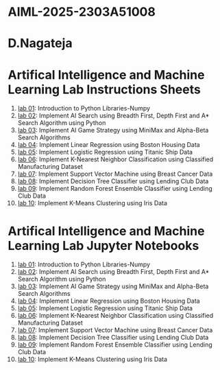 # AIML-2025-2303A51008
# D.Nagateja
# Artifical Intelligence and Machine Learning Lab Instructions Sheets
1. [lab 01](https://github.com/2303a51008/AIML--2025/blob/main/Lab01_AIML.ipynb): Introduction to Python Libraries-Numpy
2. [lab 02](https://github.com/2303A51034/AIML-2025/blob/main/AIML_A2.pdf): Implement AI Search using Breadth First, Depth First and A* Search Algorithm using Python
3. [lab 03](https://github.com/2303A51034/AIML-2025/blob/main/AIML_A3.pdf): Implement AI Game Strategy using MiniMax and Alpha-Beta Search Algorithms
4. [lab 04](https://github.com/2303A51034/AIML-2025/blob/main/AIML_A4.pdf): Implement Linear Regression using Boston Housing Data
5. [lab 05](https://github.com/2303A51034/AIML-2025/blob/main/AIML_A5.pdf): Implement Logistic Regression using Titanic Ship Data
6. [lab 06](): Implement K-Nearest Neighbor Classification using Classified Manufacturing Dataset
7. [lab 07](): Implement Support Vector Machine using Breast Cancer Data
8. [lab 08](): Implement Decision Tree Classifier using Lending Club Data
9. [lab 09](): Implement Random Forest Ensemble Classifier using Lending Club Data
10. [lab 10](): Implement K-Means Clustering using Iris Data


# Artifical Intelligence and Machine Learning Lab Jupyter Notebooks 
1. [lab 01](https://github.com/2303A51034/AIML-2025/blob/main/Lab01-AIML.ipynb): Introduction to Python Libraries-Numpy
2. [lab 02](https://github.com/2303A51034/AIML-2025/blob/main/Lab02_AIML.ipynb): Implement AI Search using Breadth First, Depth First and A* Search Algorithm using Python
3. [lab 03](https://github.com/2303A51034/AIML-2025/blob/main/Lab03-AIML.ipynb): Implement AI Game Strategy using MiniMax and Alpha-Beta Search Algorithms
4. [lab 04](https://github.com/2303A51034/AIML-2025/blob/main/Lab04_AIML.ipynb): Implement Linear Regression using Boston Housing Data
5. [lab 05](https://github.com/2303A51034/AIML-2025/blob/main/Lab05_AIML.ipynb): Implement Logistic Regression using Titanic Ship Data
6. [lab 06](): Implement K-Nearest Neighbor Classification using Classified Manufacturing Dataset
7. [lab 07](): Implement Support Vector Machine using Breast Cancer Data
8. [lab 08](): Implement Decision Tree Classifier using Lending Club Data
9. [lab 09](): Implement Random Forest Ensemble Classifier using Lending Club Data
10. [lab 10](): Implement K-Means Clustering using Iris Data
